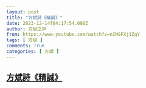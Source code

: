 ```yaml
---
layout: post
title: "方斌詩《精誠》"
date: 2023-12-14T04:17:54.000Z
author: 方斌之声
from: https://www.youtube.com/watch?v=nIM8FXj1ZqY
tags: [ 方斌 ]
comments: True
categories: [ 方斌 ]
---
```

<!--1702527474000-->
[方斌詩《精誠》](https://www.youtube.com/watch?v=nIM8FXj1ZqY)
------

<div>

</div>
